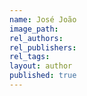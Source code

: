 ```yaml
---
name: José João
image_path:
rel_authors:
rel_publishers:
rel_tags:
layout: author
published: true
---
```

